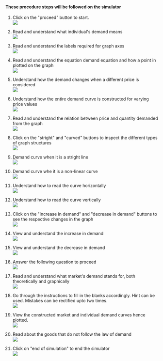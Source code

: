 #### These procedure steps will be followed on the simulator

1. Click on the "proceed" button to start.<br>
<img src="assets/images/1.png"><br>

2. Read and understand what individual's demand means<br>
<img src="assets/images/2.png"><br>

3. Read and understand the labels required for graph axes <br>
<img src="assets/images/3.png"><br>

4. Read and understand the equation demand equation and how a point in plotted on the graph<br>
<img src="assets/images/4.png"><br>

5. Understand how the demand changes when a different price is considered<br>
<img src="assets/images/5.png"><br>

6. Understand how the entire demand curve is constructed for varying price values<br>
<img src="assets/images/6.png"><br>

7. Read and understand the relation between price and quantity demanded from the graph<br>
<img src="assets/images/7.png"><br>

8. Click on the "stright" and "curved" buttons to inspect the different types of graph structures<br>
<img src="assets/images/8.png"><br>

9. Demand curve when it is a stright line<br>
<img src="assets/images/9.png"><br>

10. Demand curve whe it is a non-linear curve <br>
<img src="assets/images/10.png"><br>

11. Understand how to read the curve horizontally <br>
<img src="assets/images/11.png"><br>

12. Understand how to read the curve vertically <br>
<img src="assets/images/12.png"><br>

13. Click on the "increase in demand" and "decrease in demand" buttons to see the respective changes in the graph <br>
<img src="assets/images/13.png"><br>

14. View and understand the increase in demand <br>
<img src="assets/images/14.png"><br>

15. View and understand the decrease in demand <br>
<img src="assets/images/15.png"><br>

16. Answer the following question to proceed <br>
<img src="assets/images/16.png"><br>

17. Read and understand what market's demand stands for, both theoretically and graphically <br>
<img src="assets/images/17.png"><br>

18. Go through the instructions to fill in the blanks accordingly. Hint can be used. Mistakes can be rectified upto two times. <br>
<img src="assets/images/18.png"><br>

19. View the constructed market and individual demand curves hence plotted. <br>
<img src="assets/images/19.png"><br>

20. Read about the goods that do not follow the law of demand <br>
<img src="assets/images/20.png"><br>

21. Click on "end of simulation" to end the simulator<br>
<img src="assets/images/21.png"><br>


